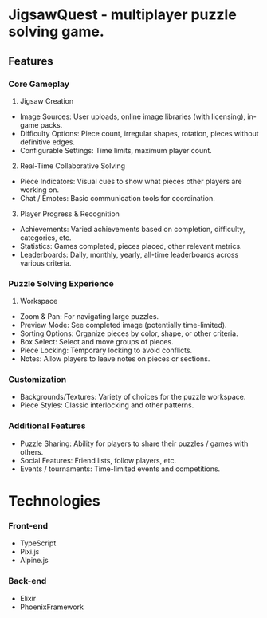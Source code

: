 #  JigsawQuest - multiplayer puzzle solving game.

## Features
### Core Gameplay
1. Jigsaw Creation
* Image Sources: User uploads, online image libraries (with licensing), in-game packs.
* Difficulty Options: Piece count, irregular shapes, rotation, pieces without definitive edges.
* Configurable Settings: Time limits, maximum player count.

2. Real-Time Collaborative Solving
* Piece Indicators: Visual cues to show what pieces other players are working on.
* Chat / Emotes: Basic communication tools for coordination.

3. Player Progress & Recognition
* Achievements: Varied achievements based on completion, difficulty, categories, etc.
* Statistics: Games completed, pieces placed, other relevant metrics.
* Leaderboards: Daily, monthly, yearly, all-time leaderboards across various criteria.

### Puzzle Solving Experience
1. Workspace
* Zoom & Pan: For navigating large puzzles.
* Preview Mode: See completed image (potentially time-limited).
* Sorting Options: Organize pieces by color, shape, or other criteria.
* Box Select: Select and move groups of pieces.
* Piece Locking: Temporary locking to avoid conflicts.
* Notes: Allow players to leave notes on pieces or sections.

### Customization
* Backgrounds/Textures: Variety of choices for the puzzle workspace.
* Piece Styles: Classic interlocking and other patterns.

### Additional Features
* Puzzle Sharing: Ability for players to share their puzzles / games with others.
* Social Features: Friend lists, follow players, etc.
* Events / tournaments: Time-limited events and competitions.

# Technologies
### Front-end
* TypeScript
* Pixi.js
* Alpine.js
### Back-end
* Elixir
* PhoenixFramework
